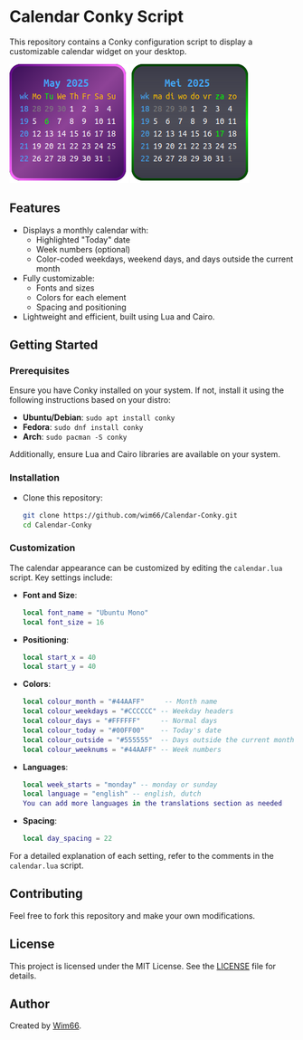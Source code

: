 # Calendar Conky Script

This repository contains a Conky configuration script to display a customizable calendar widget on your desktop.

![Calendar-Conky](preview.png)  ![Calendar-Conky](preview2.png)

## Features

- Displays a monthly calendar with:
  - Highlighted "Today" date
  - Week numbers (optional)
  - Color-coded weekdays, weekend days, and days outside the current month
- Fully customizable:
  - Fonts and sizes
  - Colors for each element
  - Spacing and positioning
- Lightweight and efficient, built using Lua and Cairo.

## Getting Started

### Prerequisites

Ensure you have Conky installed on your system. If not, install it using the following instructions based on your distro:

- **Ubuntu/Debian**: `sudo apt install conky`
- **Fedora**: `sudo dnf install conky`
- **Arch**: `sudo pacman -S conky`

Additionally, ensure Lua and Cairo libraries are available on your system.

### Installation

- Clone this repository:
   ```bash
   git clone https://github.com/wim66/Calendar-Conky.git
   cd Calendar-Conky
   ```

### Customization

The calendar appearance can be customized by editing the `calendar.lua` script. Key settings include:

- **Font and Size**:
  ```lua
  local font_name = "Ubuntu Mono"
  local font_size = 16
  ```

- **Positioning**:
  ```lua
  local start_x = 40
  local start_y = 40
  ```

- **Colors**:
  ```lua
  local colour_month = "#44AAFF"     -- Month name
  local colour_weekdays = "#CCCCCC" -- Weekday headers
  local colour_days = "#FFFFFF"     -- Normal days
  local colour_today = "#00FF00"    -- Today's date
  local colour_outside = "#555555"  -- Days outside the current month
  local colour_weeknums = "#44AAFF" -- Week numbers
  ```
- **Languages**:
  ```lua
  local week_starts = "monday" -- monday or sunday
  local language = "english" -- english, dutch
  You can add more languages in the translations section as needed
  ```

- **Spacing**:
  ```lua
  local day_spacing = 22
  ```

For a detailed explanation of each setting, refer to the comments in the `calendar.lua` script.

## Contributing

Feel free to fork this repository and make your own modifications.

## License

This project is licensed under the MIT License. See the [LICENSE](LICENSE) file for details.

## Author

Created by [Wim66](https://github.com/wim66).